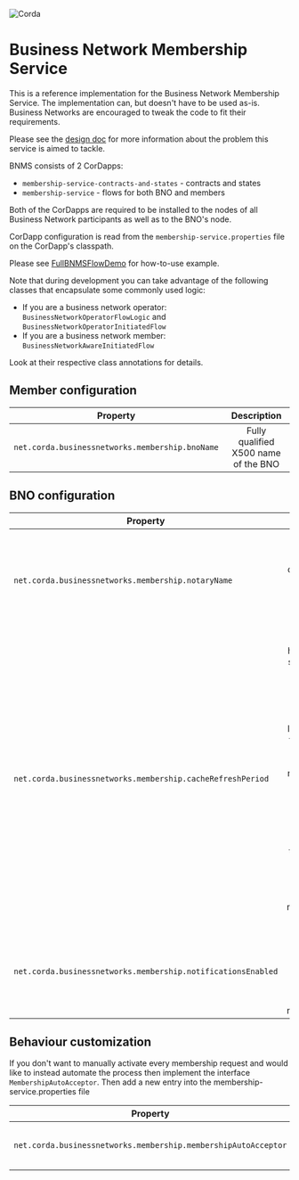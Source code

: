 ![Corda](https://www.corda.net/wp-content/uploads/2016/11/fg005_corda_b.png)

# Business Network Membership Service

This is a reference implementation for the Business Network Membership Service. The implementation can, but doesn't have to be used as-is. Business Networks are encouraged to tweak the code to fit their requirements.

Please see the [design doc](./design/design.md) for more information about the problem this service is aimed to tackle. 

BNMS consists of 2 CorDapps:
* `membership-service-contracts-and-states` - contracts and states
* `membership-service` - flows for both BNO and members

Both of the CorDapps are required to be installed to the nodes of all Business Network participants as well as to the BNO's node.

CorDapp configuration is read from the `membership-service.properties` file on the CorDapp's classpath.

Please see [FullBNMSFlowDemo](./membership-service/src/test/kotlin/net/corda/businessnetworks/membership/FullBNMSFlowDemo.kt) for how-to-use example.

Note that during development you can take advantage of the following classes that encapsulate some commonly used logic:
* If you are a business network operator: `BusinessNetworkOperatorFlowLogic` and `BusinessNetworkOperatorInitiatedFlow`
* If you are a business network member: `BusinessNetworkAwareInitiatedFlow`

Look at their respective class annotations for details.


## Member configuration 

| Property        | Description         |
| ------------- |:-------------:|
| `net.corda.businessnetworks.membership.bnoName` | Fully qualified X500 name of the BNO |

## BNO configuration 

| Property        | Description         |
| ------------- |:-------------:|
| `net.corda.businessnetworks.membership.notaryName` | Fully qualified X500 name of the Notary to be used for membership states notarisation|
| `net.corda.businessnetworks.membership.cacheRefreshPeriod` | Specifies how often (in seconds) BN members should be refreshing their membership list caches. If this attribute is not set, then the BN members will pull membership list only once, when their node starts, and then will rely on the BNO to notify them about all memberships changes.|
| `net.corda.businessnetworks.membership.notificationsEnabled` | If `true`, then the BNO will notify all members about any change to the memberships |

## Behaviour customization

If you don't want to manually activate every membership request and would like to instead automate the process then implement the interface `MembershipAutoAcceptor`. Then add a new entry into the membership-service.properties file

| Property        | Description         |
| ------------- |:-------------:|
| `net.corda.businessnetworks.membership.membershipAutoAcceptor` | Class implementing the MembershipAutoAcceptor interface, including package name |
